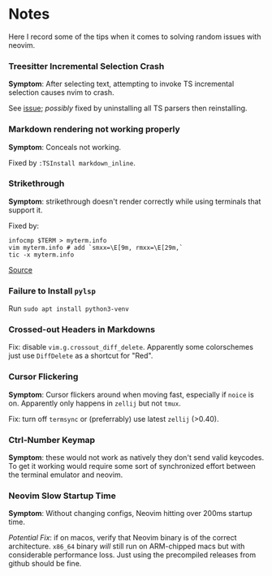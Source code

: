 # Notes

Here I record some of the tips when it comes to solving random issues with
neovim.

### Treesitter Incremental Selection Crash

**Symptom**: After selecting text, attempting to invoke TS incremental selection
causes nvim to crash.

See [issue](https://github.com/nvim-treesitter/nvim-treesitter/issues/5501);
_possibly_ fixed by uninstalling all TS parsers then reinstalling.

### Markdown rendering not working properly

**Symptom**: Conceals not working.

Fixed by `:TSInstall markdown_inline`.

### Strikethrough

**Symptom**: strikethrough doesn't render correctly while using terminals that
support it.

Fixed by:

```
infocmp $TERM > myterm.info
vim myterm.info # add `smxx=\E[9m, rmxx=\E[29m,`
tic -x myterm.info
```

[Source](https://github.com/neovim/neovim/discussions/24346#discussioncomment-9197378)

### Failure to Install `pylsp`

Run `sudo apt install python3-venv`

### Crossed-out Headers in Markdowns

Fix: disable `vim.g.crossout_diff_delete`. Apparently some colorschemes just
use `DiffDelete` as a shortcut for "Red".

### Cursor Flickering

**Symptom**: Cursor flickers around when moving fast, especially if `noice`
is on. Apparently only happens in `zellij` but not `tmux`.

Fix: turn off `termsync` or (preferrably) use latest `zellij` (>0.40).

### Ctrl-Number Keymap

**Symptom**: these would not work as natively they don't send valid keycodes.
To get it working would require some sort of synchronized effort between the
terminal emulator and neovim.

### Neovim Slow Startup Time

**Symptom**: Without changing configs, Neovim hitting over 200ms startup time.

*Potential Fix*: if on macos, verify that Neovim binary is of the correct
architecture. `x86_64` binary *will* still run on ARM-chipped macs but with
considerable performance loss. Just using the precompiled releases from github
should be fine.
